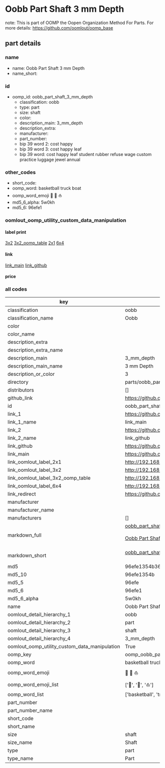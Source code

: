 # Oobb Part Shaft 3 mm Depth  

note: This is part of OOMP the Oopen Organization Method For Parts. For more details: https://github.com/oomlout/oomp_base

##  part details
  







### name
* name: Oobb Part Shaft 3 mm Depth
* name_short: 
### id
* oomp_id: oobb_part_shaft_3_mm_depth
  * classification: oobb
  * type: part
  * size: shaft
  * color: 
  * description_main: 3_mm_depth
  * description_extra: 
  * manufacturer: 
  * part_number: 
  * bip 39 word 2: cost happy
  * bip 39 word 3: cost happy leaf
  * bip 39 word: cost happy leaf student rubber refuse wage custom practice luggage jewel annual

### other_codes
* short_code: 
* oomp_word: basketball truck boat
* oomp_word_emoji :basketball: :truck: :boat:
* md5_6_alpha: 5w0kh
* md5_6: 96efe1






### oomlout_oomp_utility_custom_data_manipulation
#### label print
[3x2](http://192.168.1.245:1112/?label=oomp%205w0kh)
[3x2_oomp_table](http://192.168.1.108:1112/?label=oomp%205w0kh)
[2x1](http://192.168.1.242:1112/?label=oomp%205w0kh)
[6x4](http://192.168.1.55:1112/?label=oomp%205w0kh)    

#### link

[link_main](https://github.com/oomlout/oomlout_oomp_version_1_messy/tree/main/parts/oobb_part_shaft_3_mm_depth) [link_github](https://github.com/oomlout/oomlout_oomp_version_1_messy/tree/main/parts/oobb_part_shaft_3_mm_depth)                             

#### price







### all codes 
| key | value |  
| --- | --- |  
| classification | oobb |  
| classification_name | Oobb |  
| color |  |  
| color_name |  |  
| description_extra |  |  
| description_extra_name |  |  
| description_main | 3_mm_depth |  
| description_main_name | 3 mm Depth |  
| description_or_color | 3 |  
| directory | parts/oobb_part_shaft_3_mm_depth |  
| distributors | [] |  
| github_link | https://github.com/oomlout/oomlout_oomp_part_src/tree/main/parts/oobb_part_shaft_3_mm_depth |  
| id | oobb_part_shaft_3_mm_depth |  
| link_1 | https://github.com/oomlout/oomlout_oomp_version_1_messy/tree/main/parts/oobb_part_shaft_3_mm_depth |  
| link_1_name | link_main |  
| link_2 | https://github.com/oomlout/oomlout_oomp_version_1_messy/tree/main/parts/oobb_part_shaft_3_mm_depth |  
| link_2_name | link_github |  
| link_github | https://github.com/oomlout/oomlout_oomp_version_1_messy/tree/main/parts/oobb_part_shaft_3_mm_depth |  
| link_main | https://github.com/oomlout/oomlout_oomp_version_1_messy/tree/main/parts/oobb_part_shaft_3_mm_depth |  
| link_oomlout_label_2x1 | http://192.168.1.242:1112/?label=oomp%205w0kh |  
| link_oomlout_label_3x2 | http://192.168.1.245:1112/?label=oomp%205w0kh |  
| link_oomlout_label_3x2_oomp_table | http://192.168.1.108:1112/?label=oomp%205w0kh |  
| link_oomlout_label_6x4 | http://192.168.1.55:1112/?label=oomp%205w0kh |  
| link_redirect | https://github.com/oomlout/oomlout_oomp_version_1_messy/tree/main/parts/oobb_part_shaft_3_mm_depth |  
| manufacturer |  |  
| manufacturer_name |  |  
| manufacturers | [] |  
| markdown_full | [oobb_part_shaft_3_mm_depth](none)<br>[](none)<br>[Oobb Part Shaft 3 Mm Depth](none)<br><br> |  
| markdown_short | [oobb_part_shaft_3_mm_depth](none)<br><br> |  
| md5 | 96efe1354b369ec6d1de6d76fd5a3985 |  
| md5_10 | 96efe1354b |  
| md5_5 | 96efe |  
| md5_6 | 96efe1 |  
| md5_6_alpha | 5w0kh |  
| name | Oobb Part Shaft 3 mm Depth |  
| oomlout_detail_hierarchy_1 | oobb |  
| oomlout_detail_hierarchy_2 | part |  
| oomlout_detail_hierarchy_3 | shaft |  
| oomlout_detail_hierarchy_4 | 3_mm_depth |  
| oomlout_oomp_utility_custom_data_manipulation | True |  
| oomp_key | oomp_oobb_part_shaft_3_mm_depth |  
| oomp_word | basketball truck boat |  
| oomp_word_emoji | :basketball: :truck: :boat: |  
| oomp_word_emoji_list | [':basketball:', ':truck:', ':boat:'] |  
| oomp_word_list | ['basketball', 'truck', 'boat'] |  
| part_number |  |  
| part_number_name |  |  
| short_code |  |  
| short_name |  |  
| size | shaft |  
| size_name | Shaft |  
| type | part |  
| type_name | Part |  
